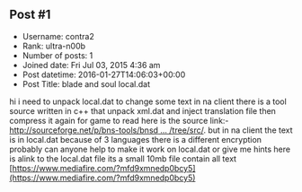 ## Post #1
- Username: contra2
- Rank: ultra-n00b
- Number of posts: 1
- Joined date: Fri Jul 03, 2015 4:36 am
- Post datetime: 2016-01-27T14:06:03+00:00
- Post Title: blade and soul local.dat

hi i need to unpack local.dat to change some text in na client there is a tool source written in c++ that unpack xml.dat and inject translation file then compress it again for game to read here is the source link:- [http://sourceforge.net/p/bns-tools/bnsd ... /tree/src/](http://sourceforge.net/p/bns-tools/bnsdat/code/ci/default/tree/src/).  but in na client the text is in local.dat because of 3 languages there is a different encryption probably can anyone help to make it work on local.dat or give me hints here is alink to the local.dat file its a small 10mb file contain all text [https://www.mediafire.com/?mfd9xmnedp0bcy5](https://www.mediafire.com/?mfd9xmnedp0bcy5)
